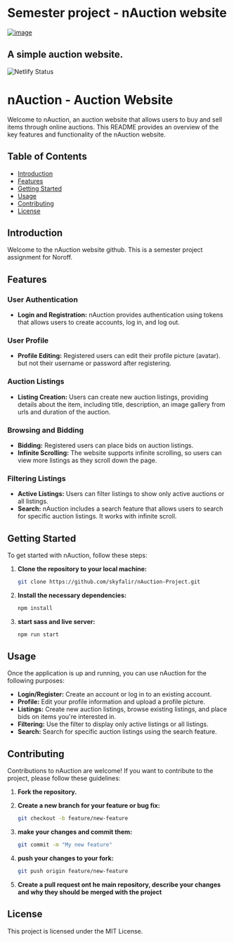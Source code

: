 # Semester project - nAuction website
[![image](https://i.gyazo.com/a3849be6fc0db147345954036efa121a.png)](https://lively-medovik-d6f9c7.netlify.app)
## A simple auction website.
![Netlify Status](https://api.netlify.com/api/v1/badges/b53b56b8-c539-4327-b264-9797a3c52493/deploy-status)


# nAuction - Auction Website

Welcome to nAuction, an auction website that allows users to buy and sell items through online auctions. This README provides an overview of the key features and functionality of the nAuction website.

## Table of Contents

- [Introduction](#introduction)
- [Features](#features)
- [Getting Started](#getting-started)
- [Usage](#usage)
- [Contributing](#contributing)
- [License](#license)

## Introduction

Welcome to the nAuction website github.
This is a semester project assignment for Noroff.

## Features

### User Authentication

- **Login and Registration:** nAuction provides authentication using tokens that allows users to create accounts, log in, and log out.

### User Profile

- **Profile Editing:** Registered users can edit their profile picture (avatar). but not their username or password after registering.

### Auction Listings

- **Listing Creation:** Users can create new auction listings, providing details about the item, including title, description, an image gallery from urls and duration of the auction.

### Browsing and Bidding

- **Bidding:** Registered users can place bids on auction listings.
- **Infinite Scrolling:** The website supports infinite scrolling, so users can view more listings as they scroll down the page.

### Filtering Listings

- **Active Listings:** Users can filter listings to show only active auctions or all listings.
- **Search:** nAuction includes a search feature that allows users to search for specific auction listings. It works with infinite scroll.

## Getting Started

To get started with nAuction, follow these steps:

1. **Clone the repository to your local machine:**

   ```bash
   git clone https://github.com/skyfalir/nAuction-Project.git
   ```

2. **Install the necessary dependencies:**

    ```bash
    npm install
    ```

3. **start sass and live server:**

    ```bash
    npm run start
    ```

## Usage

Once the application is up and running, you can use nAuction for the following purposes:

- **Login/Register:** Create an account or log in to an existing account.
- **Profile:** Edit your profile information and upload a profile picture.
- **Listings:** Create new auction listings, browse existing listings, and place bids on items you're interested in.
- **Filtering:** Use the filter to display only active listings or all listings.
- **Search:** Search for specific auction listings using the search feature.

## Contributing

Contributions to nAuction are welcome! If you want to contribute to the project, please follow these guidelines:

1. **Fork the repository.**

2. **Create a new branch for your feature or bug fix:**

   ```bash
   git checkout -b feature/new-feature
   ```

2. **make your changes and commit them:**

    ```bash
    git commit -m "My new feature"
    ```

4. **push your changes to your fork:**

    ```bash
    git push origin feature/new-feature
    ```

5. **Create a pull request ont he main repository, describe your changes and why they should be merged with the project**

## License
This project is licensed under the MIT License.
